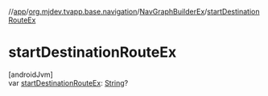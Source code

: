 //[app](../../../index.md)/[org.mjdev.tvapp.base.navigation](../index.md)/[NavGraphBuilderEx](index.md)/[startDestinationRouteEx](start-destination-route-ex.md)

# startDestinationRouteEx

[androidJvm]\
var [startDestinationRouteEx](start-destination-route-ex.md): [String](https://kotlinlang.org/api/latest/jvm/stdlib/kotlin/-string/index.html)?
